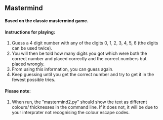 ## Mastermind
#### Based on the classic mastermind game.
#### Instructions for playing:
1. Guess a 4 digit number with any of the digits 0, 1, 2, 3, 4, 5, 6 (the digits can be used twice).
2. You will then be told how many digits you got which were both the correct number and placed correctly and the correct numbers but placed wrongly.
3. From using this information, you can guess again.
4. Keep guessing until you get the correct number and try to get it in the fewest possible tries.

#### Please note:
1. When run, the "mastermind2.py" should show the text as different colours/ thicknesses in the command line. If it does not, it will be due to your interprater not recognising the colour escape codes. 

